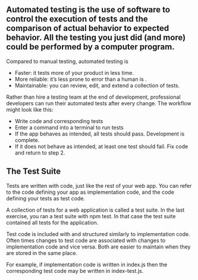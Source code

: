 ## Automated testing is the use of software to control the execution of tests and the comparison of actual behavior to expected behavior. All the testing you just did (and more) could be performed by a computer program.

Compared to manual testing, automated testing is

- Faster: it tests more of your product in less time.
- More reliable: it’s less prone to error than a human is .
- Maintainable: you can review, edit, and extend a collection of tests.

Rather than hire a testing team at the end of development, professional developers can run their automated tests after every change. The workflow might look like this:

- Write code and corresponding tests
- Enter a command into a terminal to run tests
- If the app behaves as intended, all tests should pass. Development is complete.
- If it does not behave as intended, at least one test should fail. Fix code and return to step 2.

## The Test Suite

Tests are written with code, just like the rest of your web app. You can refer to the code defining your app as implementation code, and the code defining your tests as test code.

A collection of tests for a web application is called a test suite. In the last exercise, you ran a test suite with npm test. In that case the test suite contained all tests for the application.

Test code is included with and structured similarly to implementation code. Often times changes to test code are associated with changes to implementation code and vice versa. Both are easier to maintain when they are stored in the same place.

For example, if implementation code is written in index.js then the corresponding test code may be written in index-test.js.
